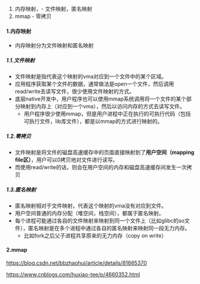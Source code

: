 1. 内存映射，- 文件映射，匿名映射
3. mmap - 零拷贝



#### 1.内存映射

- 内存映射分为文件映射和匿名映射

##### 1.1.文件映射

- 文件映射是指代表这个映射的vma对应到一个文件中的某个区域。
- 应用程序获取某个文件的数据，通常做法是open一个文件，然后调用read/write去读写文件，很少使用文件映射的方式。
- 底层native开发中，用户程序也可以使用mmap系统调用将一个文件的某个部分映射到内存上（对应到一个vma），然后以访问内存的方式去读写文件。
  - 用户程序很少使用mmap，但是用户进程中正在执行的可执行代码（包括可执行文件，lib库文件），都是以mmap的方式进行映射的。

##### 1.2.零拷贝

- 文件映射是将文件的磁盘高速缓存中的页面直接映射到了**用户空间（mapping file区）**，用户可以0拷贝地对文件进行读写。
- 而使用read/write的话，则会在用户空间的内存和磁盘高速缓存间发生一次拷贝

##### 1.3.匿名映射

- 匿名映射相对于文件映射，代表这个映射的vma没有对应到文件。
- 用户空间普通的内存分配（堆空间，栈空间），都属于匿名映射。
- 每个进程可能通过各自的文件映射来映射到同一个文件上（比如glibc的so文件），匿名映射是在多个进程中通过各自的匿名映射来映射同一段无力内存。
  - 比如fork之后父子进程共享原来的无力内存（copy on write）

#### 2.mmap



























https://blog.csdn.net/bbzhaohui/article/details/81665370

https://www.cnblogs.com/huxiao-tee/p/4660352.html

